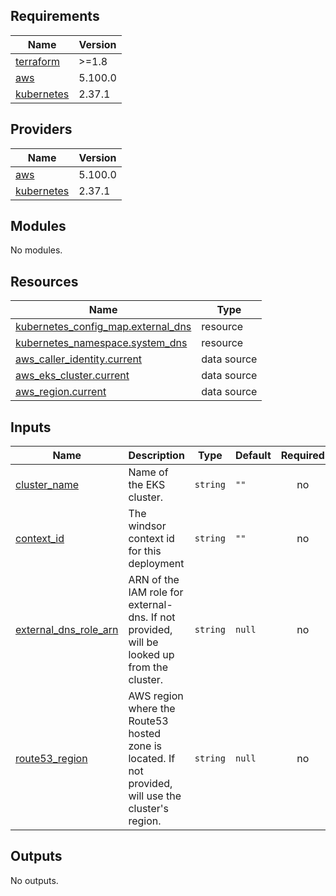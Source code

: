 <!-- BEGIN_TF_DOCS -->
## Requirements

| Name | Version |
|------|---------|
| <a name="requirement_terraform"></a> [terraform](#requirement\_terraform) | >=1.8 |
| <a name="requirement_aws"></a> [aws](#requirement\_aws) | 5.100.0 |
| <a name="requirement_kubernetes"></a> [kubernetes](#requirement\_kubernetes) | 2.37.1 |

## Providers

| Name | Version |
|------|---------|
| <a name="provider_aws"></a> [aws](#provider\_aws) | 5.100.0 |
| <a name="provider_kubernetes"></a> [kubernetes](#provider\_kubernetes) | 2.37.1 |

## Modules

No modules.

## Resources

| Name | Type |
|------|------|
| [kubernetes_config_map.external_dns](https://registry.terraform.io/providers/hashicorp/kubernetes/2.37.1/docs/resources/config_map) | resource |
| [kubernetes_namespace.system_dns](https://registry.terraform.io/providers/hashicorp/kubernetes/2.37.1/docs/resources/namespace) | resource |
| [aws_caller_identity.current](https://registry.terraform.io/providers/hashicorp/aws/5.100.0/docs/data-sources/caller_identity) | data source |
| [aws_eks_cluster.current](https://registry.terraform.io/providers/hashicorp/aws/5.100.0/docs/data-sources/eks_cluster) | data source |
| [aws_region.current](https://registry.terraform.io/providers/hashicorp/aws/5.100.0/docs/data-sources/region) | data source |

## Inputs

| Name | Description | Type | Default | Required |
|------|-------------|------|---------|:--------:|
| <a name="input_cluster_name"></a> [cluster\_name](#input\_cluster\_name) | Name of the EKS cluster. | `string` | `""` | no |
| <a name="input_context_id"></a> [context\_id](#input\_context\_id) | The windsor context id for this deployment | `string` | `""` | no |
| <a name="input_external_dns_role_arn"></a> [external\_dns\_role\_arn](#input\_external\_dns\_role\_arn) | ARN of the IAM role for external-dns. If not provided, will be looked up from the cluster. | `string` | `null` | no |
| <a name="input_route53_region"></a> [route53\_region](#input\_route53\_region) | AWS region where the Route53 hosted zone is located. If not provided, will use the cluster's region. | `string` | `null` | no |

## Outputs

No outputs.
<!-- END_TF_DOCS -->
